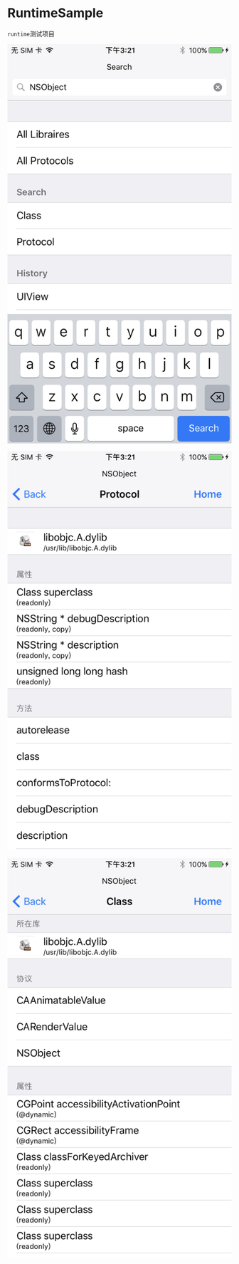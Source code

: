 # RuntimeSample

`runtime`测试项目

![](Images/WechatIMG13.png)

![](Images/WechatIMG12.png)

![](Images/WechatIMG11.png)

